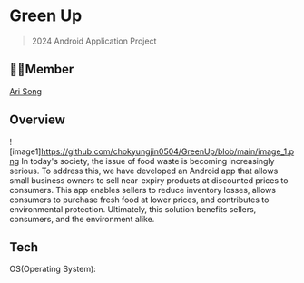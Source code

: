 # Green Up
> 2024 Android Application Project

## 👭🏻Member
[Ari Song](https://github.com/songa102)

## Overview
![image1]<https://github.com/chokyungjin0504/GreenUp/blob/main/image_1.png>
In today's society, the issue of food waste is becoming increasingly serious. To address this, we have developed an Android app that allows small business owners to sell near-expiry products at discounted prices to consumers. This app enables sellers to reduce inventory losses, allows consumers to purchase fresh food at lower prices, and contributes to environmental protection. Ultimately, this solution benefits sellers, consumers, and the environment alike.

## Tech
OS(Operating System):
